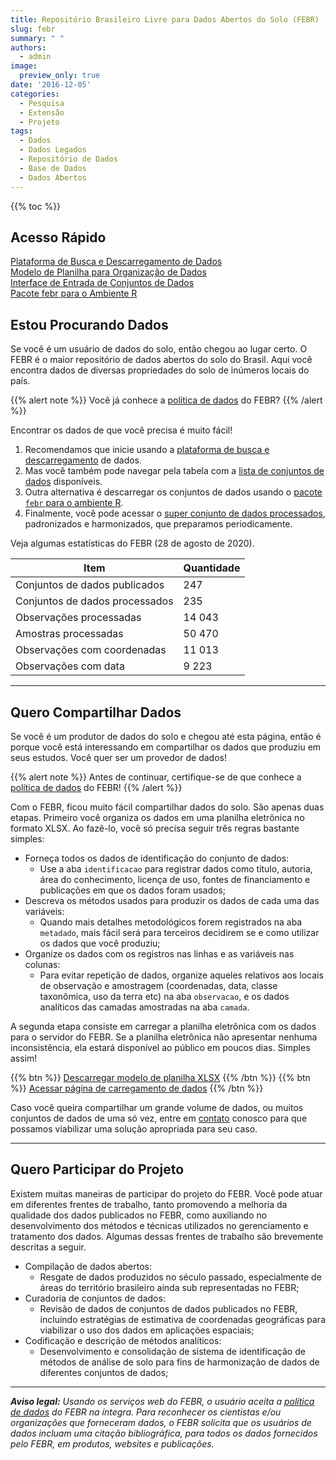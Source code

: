 ```yaml
---
title: Repositório Brasileiro Livre para Dados Abertos do Solo (FEBR)
slug: febr
summary: " "
authors:
  - admin
image:
  preview_only: true
date: '2016-12-05'
categories:
  - Pesquisa
  - Extensão
  - Projeto
tags:
  - Dados
  - Dados Legados
  - Repositório de Dados
  - Base de Dados
  - Dados Abertos
---
```


{{% toc %}}

## Acesso Rápido

<!-- https://www.w3schools.com/bootstrap/bootstrap_buttons.asp -->
<a href="https://pedometria.shinyapps.io/febr/" class="btn btn-primary btn-block" role="button">
  Plataforma de Busca e Descarregamento de Dados
</a></br>
<a href="https://cloud.utfpr.edu.br/index.php/s/Eh0FQpm9YfHYfLX" class="btn btn-success btn-block" role="button">
  Modelo de Planilha para Organização de Dados
</a></br>
<a href="https://docs.google.com/spreadsheets/d/1rXIiT1zSYhFegSdAvE0yJX16q-bvXVNpYIYdd5YgjhI" class="btn btn-warning btn-block" role="button">
  Interface de Entrada de Conjuntos de Dados
</a></br>
<a href="https://CRAN.R-project.org/package=febr" class="btn btn-danger btn-block" role="button">
  Pacote febr para o Ambiente R
</a>

## Estou Procurando Dados

Se você é um usuário de dados do solo, então chegou ao lugar certo. O FEBR é o maior repositório de dados abertos do solo do Brasil. Aqui você encontra dados de diversas propriedades do solo de inúmeros locais do país.

{{% alert note %}}
Você já conhece a [política de dados](https://docs.google.com/document/d/11c0HzGdT51xPEc6V7WLqTaOjX6AAfsZC9O9uMxTcmW0) do FEBR?
{{% /alert %}}

Encontrar os dados de que você precisa é muito fácil!

1. Recomendamos que inicie usando a [plataforma de busca e descarregamento](https://pedometria.shinyapps.io/febr/) de dados.
2. Mas você também pode navegar pela tabela com a [lista de conjuntos de dados](https://cloud.utfpr.edu.br/index.php/apps/onlyoffice/s/JDcb8XBvkpQeyXm) disponíveis.
3. Outra alternativa é descarregar os conjuntos de dados usando o [pacote `febr` para o ambiente R](https://CRAN.R-project.org/package=febr).
4. Finalmente, você pode acessar o [super conjunto de dados processados](https://cloud.utfpr.edu.br/index.php/s/nEXaoXIE0nZ1AqG), padronizados e harmonizados, que preparamos periodicamente.

Veja algumas estatísticas do FEBR (28 de agosto de 2020).

| Item                           | Quantidade      |
| ------------------------------ | --------------- |
| Conjuntos de dados publicados  | 247             |
| Conjuntos de dados processados | 235             |
| Observações processadas        | 14 043          |
| Amostras processadas           | 50 470          |
| Observações com coordenadas    | 11 013          |
| Observações com data           | 9 223           |

<!-- dados <- read.table("/home/alessandrorosa/ownCloud/febr-repo/publico/febr-superconjunto.txt", dec = ",", header = TRUE, sep = ";")
data.frame(
  processados = length(unique(dados$dataset_id)),
  observacoes = nrow(unique(dados[, c("dataset_id", "observacao_id")])),
  amostras = nrow(dados),
  coordenadas = nrow(unique(dados[!is.na(dados$coord_x), c("dataset_id", "observacao_id")])),
  data = nrow(unique(dados[!is.na(dados$observacao_data), c("dataset_id", "observacao_id")]))
) -->

<hr>


## Quero Compartilhar Dados

Se você é um produtor de dados do solo e chegou até esta página, então é porque você está interessando em compartilhar os dados que produziu em seus estudos. Você quer ser um provedor de dados!

{{% alert note %}}
  Antes de continuar, certifique-se de que conhece a [política de dados](https://docs.google.com/document/d/11c0HzGdT51xPEc6V7WLqTaOjX6AAfsZC9O9uMxTcmW0) do FEBR!
{{% /alert %}}

Com o FEBR, ficou muito fácil compartilhar dados do solo. São apenas duas etapas. Primeiro você organiza os dados em uma planilha eletrônica no formato XLSX. Ao fazê-lo, você só precisa seguir três regras bastante simples:

* Forneça todos os dados de identificação do conjunto de dados:
  * Use a aba `identificacao` para registrar dados como título, autoria, área do conhecimento, licença de uso, fontes de financiamento e publicações em que os dados foram usados;
* Descreva os métodos usados para produzir os dados de cada uma das variáveis:
  * Quando mais detalhes metodológicos forem registrados na aba `metadado`, mais fácil será para terceiros decidirem se e como utilizar os dados que você produziu;
* Organize os dados com os registros nas linhas e as variáveis nas colunas:
  * Para evitar repetição de dados, organize aqueles relativos aos locais de observação e amostragem (coordenadas, data, classe taxonômica, uso da terra etc) na aba `observacao`, e os dados analíticos das camadas amostradas na aba `camada`.

A segunda etapa consiste em carregar a planilha eletrônica com os dados para o servidor do FEBR. Se a planilha eletrônica não apresentar nenhuma inconsistência, ela estará disponível ao público em poucos dias. Simples assim!

{{% btn %}}
  [Descarregar modelo de planilha XLSX](https://docs.google.com/spreadsheets/d/1rXIiT1zSYhFegSdAvE0yJX16q-bvXVNpYIYdd5YgjhI)
{{% /btn %}}
{{% btn %}}
  [Acessar página de carregamento de dados](https://cloud.utfpr.edu.br/index.php/s/Eh0FQpm9YfHYfLX)
{{% /btn %}}

Caso você queira compartilhar um grande volume de dados, ou muitos conjuntos de dados de uma só vez, entre em [contato](../../#contact) conosco para que possamos viabilizar uma solução apropriada para seu caso.

<hr>

## Quero Participar do Projeto

Existem muitas maneiras de participar do projeto do FEBR. Você pode atuar em diferentes frentes de trabalho, tanto promovendo a melhoria da qualidade dos dados publicados no FEBR, como auxiliando no desenvolvimento dos métodos e técnicas utilizados no gerenciamento e tratamento dos dados. Algumas dessas frentes de trabalho são brevemente descritas a seguir.

* Compilação de dados abertos:
  * Resgate de dados produzidos no século passado, especialmente de áreas do território brasileiro ainda sub representadas no FEBR;
* Curadoria de conjuntos de dados:
  * Revisão de dados de conjuntos de dados publicados no FEBR, incluindo estratégias de estimativa de coordenadas geográficas para viabilizar o uso dos dados em aplicações espaciais;
* Codificação e descrição de métodos analíticos:
  * Desenvolvimento e consolidação de sistema de identificação de métodos de análise de solo para fins de harmonização de dados de diferentes conjuntos de dados;

<hr>

___Aviso legal:___ _Usando os serviços web do FEBR, o usuário aceita a [política de dados](https://docs.google.com/document/d/11c0HzGdT51xPEc6V7WLqTaOjX6AAfsZC9O9uMxTcmW0) do FEBR na íntegra. Para reconhecer os cientistas e/ou organizações que forneceram dados, o FEBR solicita que os usuários de dados incluam uma citação bibliográfica, para todos os dados fornecidos pelo FEBR, em produtos, websites e publicações._
